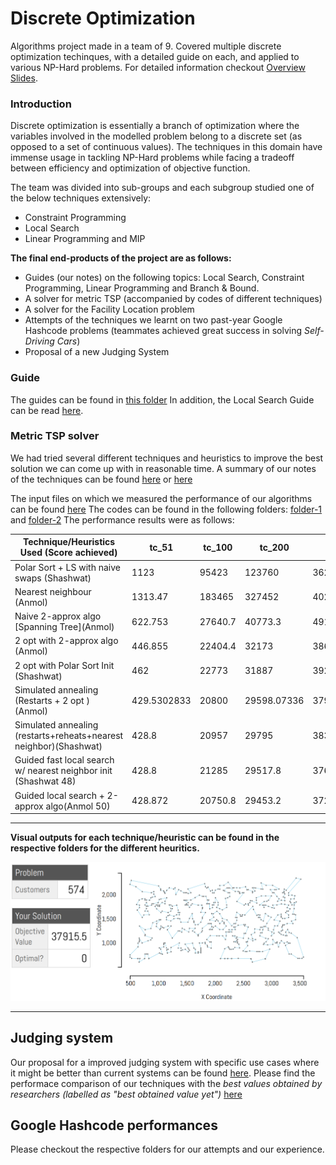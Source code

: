 # Discrete Optimization

Algorithms project made in a team of 9. Covered multiple discrete optimization techinques, with a detailed guide on each, and applied to various NP-Hard problems. For detailed information checkout [Overview Slides](Overview_Slides.pdf).


### Introduction
Discrete optimization is essentially a branch of optimization where the variables involved in the modelled problem belong to a discrete set (as opposed to a set of continuous values). The techniques in this domain have immense usage in tackling NP-Hard problems while facing a tradeoff between efficiency and optimization of objective function.

The team was divided into sub-groups and each subgroup studied one of the below techniques extensively:
- Constraint Programming
- Local Search
- Linear Programming and MIP

**The final end-products of the project are as follows:**
* Guides (our notes) on the following topics: Local Search, Constraint Programming, Linear Programming and Branch & Bound.
* A solver for metric TSP (accompanied by codes of different techniques)
* A solver for the Facility Location problem
* Attempts of the techniques we learnt on two past-year Google Hashcode problems (teammates achieved great success in solving *Self-Driving Cars*)
* Proposal of a new Judging System

### Guide
The guides can be found in [this folder](./guides)
In addition, the Local Search Guide can be read [here](https://www.notion.so/Local-Search-Guide-6ef1a2c826ca4f608e782c7c807509db).

### Metric TSP solver
We had tried several different techniques and heuristics to improve the best solution we can come up with in reasonable time.
A summary of our notes of the techniques can be found [here](https://www.notion.so/TSP-Specific-heuristics-778c02063f1c4d37b067ed57aaf34454) or [here](TSP-solver/README.md)

The input files on which we measured the performance of our algorithms can be found [here](TSP-solver/data) 
The codes can be found in the following folders: [folder-1](TSP-solver/anmol-codes) and [folder-2](TSP-solver/shash-codes)
The performance results were as follows:

| Technique/Heuristics Used (Score achieved)                        | tc\_51      | tc\_100 | tc\_200     | tc\_574     | tc\_1889    | tc\_33810 |
| ----------------------------------------------------------------- | ----------- | ------- | ----------- | ----------- | ----------- | --------- |
| Polar Sort + LS with naive swaps (Shashwat)                       | 1123        | 95423   | 123760      | 362576      | 7340497     | 5.22E+09  |
| Nearest neighbour (Anmol)                                         | 1313.47     | 183465  | 327452      | 40219.4     | 6601300     | 2.29E+08  |
| Naive 2-approx algo \[Spanning Tree\](Anmol)                      | 622.753     | 27640.7 | 40773.3     | 49176.1     | 444817      | 1.03E+08  |
| 2 opt with 2-approx algo (Anmol)                                  | 446.855     | 22404.4 | 32173       | 38695.7     | 333546      | 1.03E+08  |
| 2 opt with Polar Sort Init (Shashwat)                             | 462         | 22773   | 31887       | 39209       | 349972      | 9.68E+08  |
| Simulated annealing (Restarts + 2 opt ) (Anmol)                   | 429.5302833 | 20800   | 29598.07336 | 37915.47365 | 337185.9848 | 1.03E+08  |
| Simulated annealing (restarts+reheats+nearest neighbor)(Shashwat) | 428.8       | 20957   | 29795       | 38354       | 333440      | 8.04E+07  |
| Guided fast local search w/ nearest neighbor init (Shashwat 48)   | 428.8       | 21285   | 29517.8     | 37683.3     | 326523      | 6.97E+07  |
| Guided local search + 2-approx algo(Anmol 50)                     | 428.872     | 20750.8 | 29453.2     | 37286.8     | 331390      | \-        |
<hr/>

**Visual outputs for each technique/heuristic can be found in the respective folders for the different heuritics.**
<p align="center">
  <img src="./TSP-solver/anmol-codes/SA_outputs/SA_500.png">
</p>
<hr/>

## Judging system
Our proposal for a improved judging system with specific use cases where it might be better than current systems can be found [here](https://www.notion.so/Judging-System-61dfd9518f70436ba206c0fe087b94ee).
Please find the performace comparison of our techniques with the *best values obtained by researchers (labelled as "best obtained value yet")* [here](JudgingSystem/MFAS_LOLIB_performance_comparison.pdf)

## Google Hashcode performances
Please checkout the respective folders for our attempts and our experience.
